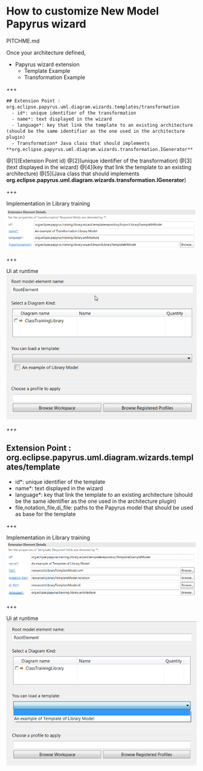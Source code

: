 # How to customize New Model Papyrus wizard

PITCHME.md

Once your architecture defined, 

* Papyrus wizard extension
    * Template Example
    * Transformation Example

+++

```
## Extension Point : org.eclipse.papyrus.uml.diagram.wizards.templates/transformation 
  - id*: unique identifier of the transformation
  - name*: text displayed in the wizard
  - language*: key that link the template to an existing architecture (should be the same identifier as the one used in the architecture plugin)
  - Transformation* Java class that should implements **org.eclipse.papyrus.uml.diagram.wizards.transformation.IGenerator**
```
@[1](Extension Point id)
@[2](unique identifier of the transformation)
@[3](text displayed in the wizard)
@[4](key that link the template to an existing architecture)
@[5](Java class that should implements **org.eclipse.papyrus.uml.diagram.wizards.transformation.IGenerator**)

+++

Implementation in Library training
![TransformationDefinition](/org.eclipse.papyrus.training.library.wizard/doc/TransformationDefinition.png?raw=true "Transformation Definition")  

+++

Ui at runtime
![TransformationExample](/org.eclipse.papyrus.training.library.wizard/doc/TransformationExample.png?raw=true "Transformation Example")  

+++

## Extension Point : org.eclipse.papyrus.uml.diagram.wizards.templates/template 
  - id*: unique identifier of the template
  - name*: text displayed in the wizard
  - language*: key that link the template to an existing architecture (should be the same identifier as the one used in the architecture plugin)
  - file,notation_file,di_file: paths to the Papyrus model that should be used as base for the template

+++

Implementation in Library training
![TemplateDefinition](/org.eclipse.papyrus.training.library.wizard/doc/TemplateDefinition.png?raw=true "Template Definition")  

+++

Ui at runtime
![TemplateExample](/org.eclipse.papyrus.training.library.wizard/doc/TemplateExample.png?raw=true "Template Example")  
